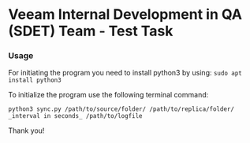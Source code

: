 # Veeam Internal Development in QA (SDET) Team - Test Task

### Usage

For initiating the program you need to install python3 by using: ```sudo apt install python3```

To initialize the program use the following terminal command:
```
python3 sync.py /path/to/source/folder/ /path/to/replica/folder/ _interval in seconds_ /path/to/logfile
```

Thank you!